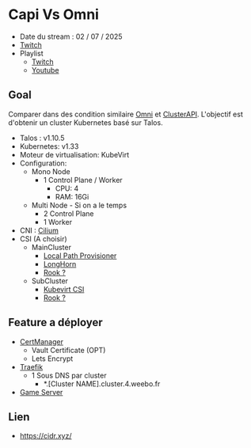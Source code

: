 # Capi Vs Omni

- Date du stream : 02 / 07 / 2025
- [Twitch](https://www.twitch.tv/batleforc)
- Playlist
  - [Twitch](https://www.twitch.tv/collections/Gha3LW0WLRh8hg)
  - [Youtube](https://youtube.com/playlist?list=PLgGm8OmIPBhnlGhLG4RhUXV8zUvBmvl-O)

## Goal

Comparer dans des condition similaire [Omni](https://omni.siderolabs.com/) et [ClusterAPI](https://cluster-api.sigs.k8s.io/). L'objectif est d'obtenir un cluster Kubernetes basé sur Talos.

- Talos : v1.10.5
- Kubernetes: v1.33
- Moteur de virtualisation: KubeVirt
- Configuration:
  - Mono Node
    - 1 Control Plane / Worker
      - CPU: 4
      - RAM: 16Gi
  - Multi Node - Si on a le temps
    - 2 Control Plane
    - 1 Worker
- CNI : [Cilium](https://cilium.io/)
- CSI (A choisir)
  - MainCluster
    - [Local Path Provisioner](https://github.com/rancher/local-path-provisioner)
    - [LongHorn](https://longhorn.io/)
    - [Rook ?](https://rook.io/)
  - SubCluster
    - [Kubevirt CSI](https://github.com/kubevirt/csi-driver)
    - [Rook ?](https://rook.io/)

## Feature a déployer

- [CertManager](https://cert-manager.io/)
  - Vault Certificate (OPT)
  - Lets Encrypt
- [Traefik](https://traefik.io/traefik)
  - 1 Sous DNS par cluster
    - *.[Cluster NAME].cluster.4.weebo.fr
- [Game Server](https://github.com/awesome-selfhosted/awesome-selfhosted#games)

## Lien

- <https://cidr.xyz/>
